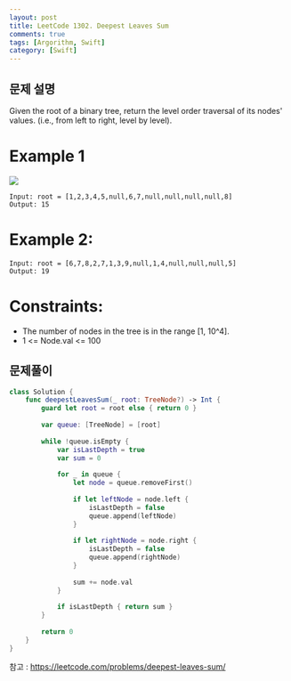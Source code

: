 ```yaml
---
layout: post
title: LeetCode 1302. Deepest Leaves Sum
comments: true
tags: [Argorithm, Swift]
category: [Swift]
---
```


## 문제 설명
Given the root of a binary tree, return the level order traversal of its nodes' values. (i.e., from left to right, level by level).


# Example 1
<img src = "https://assets.leetcode.com/uploads/2019/07/31/1483_ex1.png">

```
Input: root = [1,2,3,4,5,null,6,7,null,null,null,null,8]
Output: 15
```

# Example 2:

```
Input: root = [6,7,8,2,7,1,3,9,null,1,4,null,null,null,5]
Output: 19
```

# Constraints:

- The number of nodes in the tree is in the range [1, 10^4].
- 1 <= Node.val <= 100

## 문제풀이
```swift
class Solution {
    func deepestLeavesSum(_ root: TreeNode?) -> Int {
        guard let root = root else { return 0 }
        
        var queue: [TreeNode] = [root]
        
        while !queue.isEmpty {
            var isLastDepth = true
            var sum = 0
            
            for _ in queue {
                let node = queue.removeFirst()
                
                if let leftNode = node.left {
                    isLastDepth = false
                    queue.append(leftNode)
                }
                
                if let rightNode = node.right {
                    isLastDepth = false
                    queue.append(rightNode)
                }
                
                sum += node.val
            }
            
            if isLastDepth { return sum }
        }
        
        return 0
    }
}
```

참고 : <https://leetcode.com/problems/deepest-leaves-sum/>